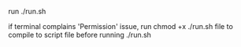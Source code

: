 run ./run.sh

if terminal complains 'Permission' issue, run chmod +x ./run.sh file to compile to script file before running ./run.sh
